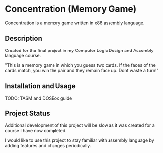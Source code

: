 # Concentration (Memory Game)

Concentration is a memory game written in x86 assembly language.

## Description

Created for the final project in my Computer Logic Design and Assembly language course.

"This is a memory game in which you guess two cards.
If the faces of the cards match, you win the pair
and they remain face up. Dont waste a turn!"

## Installation and Usage

TODO: TASM and DOSBox guide

## Project Status

Additional development of this project will be slow as it was created for a course I have now completed.

I would like to use this project to stay familiar with assembly language by adding features and changes periodically.

